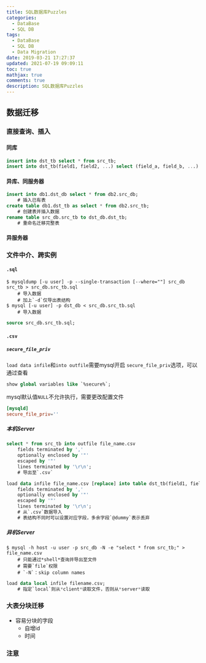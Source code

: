 ```yaml
---
title: SQL数据库Puzzles
categories:
  - DataBase
  - SQL DB
tags:
  - DataBase
  - SQL DB
  - Data Migration
date: 2019-03-21 17:27:37
updated: 2021-07-19 09:09:11
toc: true
mathjax: true
comments: true
description: SQL数据库Puzzles
---
```


##	数据迁移

###	直接查询、插入

####	同库

```sql
insert into dst_tb select * from src_tb;
insert into dst_tb(field1, field2, ...) select (field_a, field_b, ...) from src_tb;
```

####	异库、同服务器

```sql
insert into db1.dst_db select * from db2.src_db;
	# 插入已有表
create table db1.dst_tb as select * from db2.src_tb;
	# 创建表并插入数据
rename table src_db.src_tb to dst_db.dst_tb;
	# 重命名迁移完整表
```

####	异服务器

###	文件中介、跨实例

####	`.sql`

```shell
$ mysqldump [-u user] -p --single-transaction [--where=""] src_db src_tb > src_db.src_tb.sql
	# 导入数据
	# 加上`-d`仅导出表结构
$ mysql [-u user] -p dst_db < src_db.src_tb.sql
	# 导入数据
```

```sql
source src_db.src_tb.sql;
```

####	`.csv`

#####	`secure_file_priv`

`load data infile`和`into outfile`需要mysql开启
`secure_file_priv`选项，可以通过查看

```sql
show global variables like `%secure%`;
```

mysql默认值`NULL`不允许执行，需要更改配置文件

```cnf
[mysqld]
secure_file_priv=''
```

#####	本机Server

```sql
select * from src_tb into outfile file_name.csv
	fields terminated by ','
	optionally enclosed by '"'
	escaped by '"'
	lines terminated by '\r\n';
	# 导出至`.csv`

load data infile file_name.csv [replace] into table dst_tb(field1, field2, @dummy...)
	fields terminated by ','
	optionally enclosed by '"'
	escaped by '"'
	lines terminated by '\r\n';
	# 从`.csv`数据导入
	# 表结构不同时可以设置对应字段，多余字段`@dummy`表示丢弃
```

#####	异机Server

```shell
$ mysql -h host -u user -p src_db -N -e "select * from src_tb;" > file_name.csv
	# 只能通过*shell*查询并导出至文件
	# 需要`file`权限
	# `-N`：skip column names
```

```sql
load data local infile filename.csv;
	# 指定`local`则从*client*读取文件，否则从*server*读取
```

###	大表分块迁移

-	容易分块的字段
	-	自增id
	-	时间

###	注意




